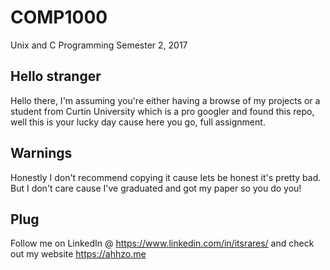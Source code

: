 # COMP1000
Unix and C Programming Semester 2, 2017

## Hello stranger 

Hello there, I'm assuming you're either having a browse of my projects or a student from Curtin University which is a pro googler and found this repo, well this is your lucky day cause here you go, full assignment.

## Warnings

Honestly I don't recommend copying it cause lets be honest it's pretty bad. But I don't care cause I've graduated and got my paper so you do you!

## Plug

Follow me on LinkedIn @ https://www.linkedin.com/in/itsrares/ and check out my website https://ahhzo.me



